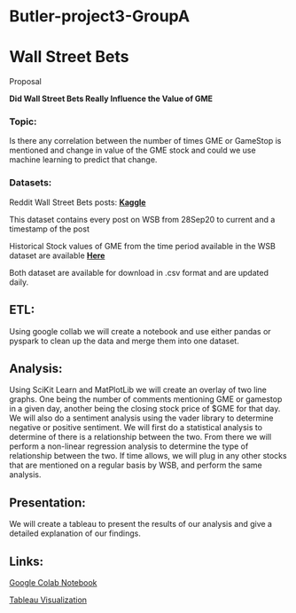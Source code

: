 # Butler-project3-GroupA

# Wall Street Bets
Proposal 

**Did Wall Street Bets Really Influence the Value of GME**

### Topic:
Is there any correlation between the number of times GME or GameStop is mentioned and change in value of the GME stock and could we use machine learning to predict that change.

###  Datasets:

Reddit Wall Street Bets posts:
**[Kaggle](https://www.kaggle.com/gpreda/reddit-wallstreetsbets-posts)**

This dataset contains every post on WSB from 28Sep20 to current and a timestamp of the post

Historical Stock values of GME from the time period available in the WSB dataset are available **[Here](https://finance.yahoo.com/quote/GME/history)**

Both dataset are available for download in .csv format and are updated daily. 

## ETL:
Using google collab we will create a notebook and use either pandas or pyspark to clean up the data and merge them into one dataset.

## Analysis:
Using SciKit Learn and MatPlotLib we will create an overlay of two line graphs. One being the number of comments mentioning GME or gamestop in a given day, another being the closing stock price of $GME for that day. We will also do a sentiment analysis using the vader library to determine negative or positive sentiment. We will first do a statistical analysis to determine of there is a relationship between the two. From there we will perform a non-linear regression analysis to determine the type of relationship between the two. If time allows, we will plug in any other stocks that are mentioned on a regular basis by WSB, and perform the same analysis.

## Presentation:
We will create a tableau to present the results of our analysis and give a detailed explanation of our findings. 

## Links:
[Google Colab Notebook](https://colab.research.google.com/drive/1NTlPFZTNnNOCxpQVMCVr-4F3Gj0w7QB1#scrollTo=kQVVVG17zSQ9)

[Tableau Visualization](https://public.tableau.com/profile/candy.capilla#!/vizhome/Butler-Project3-GROUPA/WSBandGME)

